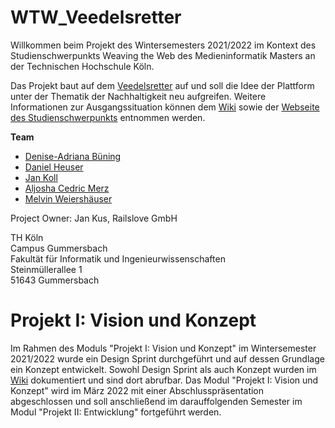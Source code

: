 # WTW_Veedelsretter
Willkommen beim Projekt des Wintersemesters 2021/2022 im Kontext des Studienschwerpunkts Weaving the Web des Medieninformatik Masters an der Technischen Hochschule Köln.

Das Projekt baut auf dem [Veedelsretter](https://www.veedelsretter.koeln) auf und soll die Idee der Plattform unter der Thematik der Nachhaltigkeit neu aufgreifen. Weitere Informationen zur Ausgangssituation können dem [Wiki](https://github.com/Amythethird/WTW_Veedelsretter/wiki) sowie der [Webseite des Studienschwerpunkts](https://th-koeln.github.io/mi-master-wtw/projektthemen/2021-ws-project-1/index) entnommen werden.

**Team**

- [Denise-Adriana Büning](https://github.com/Amythethird)
- [Daniel Heuser](https://github.com/Darkkap)
- [Jan Koll](https://github.com/JanKoll)
- [Aljosha Cedric Merz](https://github.com/acvm007)
- [Melvin Weiershäuser](https://github.com/mweiershaeuser)

Project Owner: Jan Kus, Railslove GmbH

TH Köln<br />
Campus Gummersbach<br />
Fakultät für Informatik und Ingenieurwissenschaften<br />
Steinmüllerallee 1<br />
51643 Gummersbach

# Projekt I: Vision und Konzept

Im Rahmen des Moduls "Projekt I: Vision und Konzept" im Wintersemester 2021/2022 wurde ein Design Sprint durchgeführt und auf dessen Grundlage ein Konzept entwickelt. Sowohl Design Sprint als auch Konzept wurden im [Wiki](https://github.com/Amythethird/WTW_Veedelsretter/wiki) dokumentiert und sind dort abrufbar. Das Modul "Projekt I: Vision und Konzept" wird im März 2022 mit einer Abschlusspräsentation abgeschlossen und soll anschließend im darauffolgenden Semester im Modul "Projekt II: Entwicklung" fortgeführt werden.
